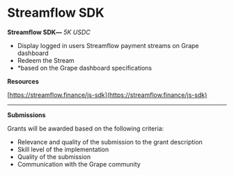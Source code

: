 # Streamflow SDK

**Streamflow SDK**_**—** 5K USDC_

* Display logged in users Streamflow payment streams on Grape dashboard
* Redeem the Stream
* \*based on the Grape dashboard specifications



**Resources**

[https://streamflow.finance/js-sdk](https://streamflow.finance/js-sdk)

****

**Submissions**

Grants will be awarded based on the following criteria:

* Relevance and quality of the submission to the grant description
* Skill level of the implementation
* Quality of the submission
* Communication with the Grape community
